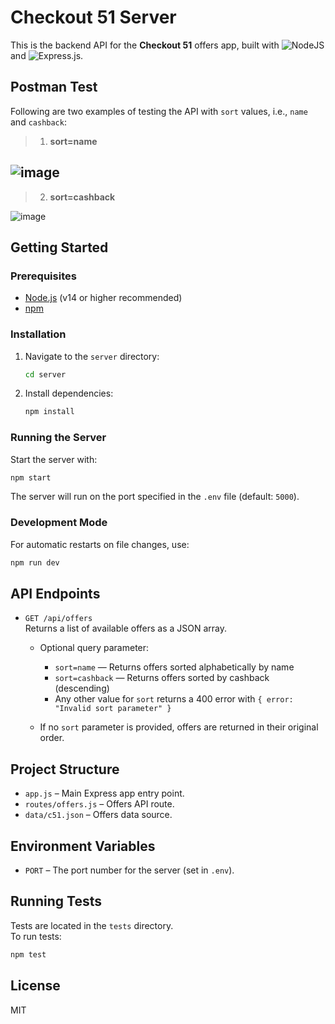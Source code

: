 # Checkout 51 Server

This is the backend API for the **Checkout 51** offers app, built with ![NodeJS](https://img.shields.io/badge/node.js-6DA55F?flat&logo=node.js&logoColor=white) and ![Express.js](https://img.shields.io/badge/express.js-%23404d59.svg?flat&logo=express&logoColor=%2361DAFB).

## Postman Test
Following are two examples of testing the API with `sort` values, i.e., `name` and `cashback`:

>  1. **sort=name**

![image](https://github.com/user-attachments/assets/3088ef48-6332-4cf5-a314-c5ed706f667e)
---
>  2. **sort=cashback**

![image](https://github.com/user-attachments/assets/4aa0ca81-8cdc-4f65-a847-7eeb8cda37c2)

## Getting Started

### Prerequisites

- [Node.js](https://nodejs.org/) (v14 or higher recommended)
- [npm](https://www.npmjs.com/)

### Installation

1. Navigate to the `server` directory:
   ```sh
   cd server
   ```

2. Install dependencies:
   ```sh
   npm install
   ```

### Running the Server

Start the server with:

```sh
npm start
```

The server will run on the port specified in the `.env` file (default: `5000`).

### Development Mode

For automatic restarts on file changes, use:

```sh
npm run dev
```

## API Endpoints

- `GET /api/offers`  
  Returns a list of available offers as a JSON array.

  - Optional query parameter:  
    - `sort=name` — Returns offers sorted alphabetically by name  
    - `sort=cashback` — Returns offers sorted by cashback (descending)  
    - Any other value for `sort` returns a 400 error with `{ error: "Invalid sort parameter" }`

  - If no `sort` parameter is provided, offers are returned in their original order.

## Project Structure

- `app.js` – Main Express app entry point.
- `routes/offers.js` – Offers API route.
- `data/c51.json` – Offers data source.

## Environment Variables

- `PORT` – The port number for the server (set in `.env`).

## Running Tests

Tests are located in the `tests` directory.  
To run tests:

```sh
npm test
```

## License

MIT
